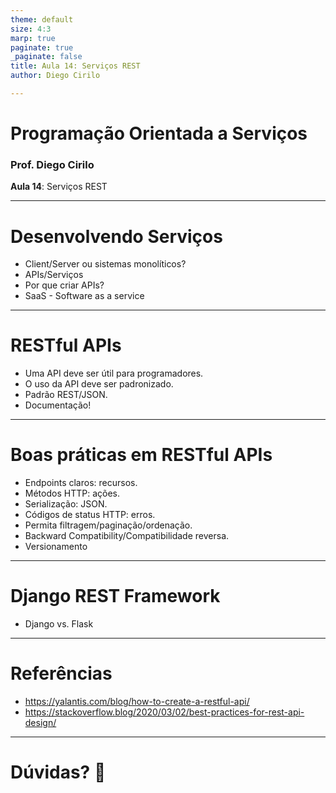 ```yaml
---
theme: default
size: 4:3
marp: true
paginate: true
_paginate: false
title: Aula 14: Serviços REST
author: Diego Cirilo

---
```

<style>
img {
  display: block;
  margin: 0 auto;
}
</style>

# <!-- fit --> Programação Orientada a Serviços

### Prof. Diego Cirilo

**Aula 14**: Serviços REST

---
# Desenvolvendo Serviços

- Client/Server ou sistemas monolíticos?
- APIs/Serviços
- Por que criar APIs?
- SaaS - Software as a service

---
# RESTful APIs 

- Uma API deve ser útil para programadores.
- O uso da API deve ser padronizado.
- Padrão REST/JSON.
- Documentação!

---
# Boas práticas em RESTful APIs

- Endpoints claros: recursos.
- Métodos HTTP: ações.
- Serialização: JSON.
- Códigos de status HTTP: erros.
- Permita filtragem/paginação/ordenação.
- Backward Compatibility/Compatibilidade reversa.
- Versionamento

---
# Django REST Framework

- Django vs. Flask

---
# Referências
- https://yalantis.com/blog/how-to-create-a-restful-api/
- https://stackoverflow.blog/2020/03/02/best-practices-for-rest-api-design/

---

# <!--fit--> Dúvidas? 🤔
